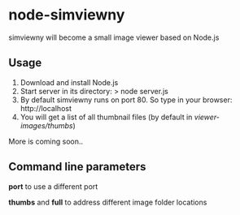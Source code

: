 node-simviewny
==============

simviewny will become a small image viewer based on Node.js

Usage
-------

1. Download and install Node.js
2. Start server in its directory: > node server.js
3. By default simviewny runs on port 80. So type in your browser: http://localhost
4. You will get a list of all thumbnail files (by default in *viewer-images/thumbs*)

More is coming soon..

Command line parameters
----------

**port** to use a different port

**thumbs** and **full** to address different image folder locations
